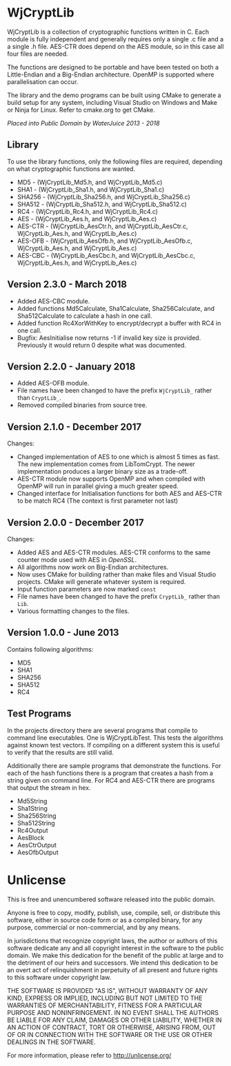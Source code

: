 WjCryptLib
==========

WjCryptLib is a collection of cryptographic functions written in C. Each
module is fully independent and generally requires only a single .c file
and a a single .h file. AES-CTR does depend on the AES module, so in this
case all four files are needed.

The functions are designed to be portable and have been tested on both
a Little-Endian and a Big-Endian architecture. OpenMP is supported where
parallelisation can occur.

The library and the demo programs can be built using CMake to generate
a build setup for any system, including Visual Studio on Windows and
Make or Ninja for Linux. Refer to cmake.org to get CMake.

*Placed into Public Domain by WaterJuice 2013 - 2018*

Library
-------

To use the library functions, only the following files are required,
depending on what cryptographic functions are wanted.

* MD5 - (WjCryptLib_Md5.h, and WjCryptLib_Md5.c)
* SHA1 - (WjCryptLib_Sha1.h, and WjCryptLib_Sha1.c)
* SHA256 - (WjCryptLib_Sha256.h, and WjCryptLib_Sha256.c)
* SHA512 - (WjCryptLib_Sha512.h, and WjCryptLib_Sha512.c)
* RC4 - (WjCryptLib_Rc4.h, and WjCryptLib_Rc4.c)
* AES - (WjCryptLib_Aes.h, and WjCryptLib_Aes.c)
* AES-CTR - (WjCryptLib_AesCtr.h, and WjCryptLib_AesCtr.c, WjCryptLib_Aes.h,
  and WjCryptLib_Aes.c)
* AES-OFB - (WjCryptLib_AesOfb.h, and WjCryptLib_AesOfb.c, WjCryptLib_Aes.h,
  and WjCryptLib_Aes.c)
* AES-CBC - (WjCryptLib_AesCbc.h, and WjCryptLib_AesCbc.c, WjCryptLib_Aes.h,
  and WjCryptLib_Aes.c)

Version 2.3.0 - March 2018
--------------------------

* Added AES-CBC module.
* Added functions Md5Calculate, Sha1Calculate, Sha256Calculate, and
  Sha512Calculate to calculate a hash in one call.
* Added function Rc4XorWithKey to encrypt/decrypt a buffer with RC4 in
  one call.
* Bugfix: AesInitialise now returns -1 if invalid key size is provided.
  Previously it would return 0 despite what was documented.

Version 2.2.0 - January 2018
----------------------------

* Added AES-OFB module.
* File names have been changed to have the prefix `WjCryptLib_` rather
than `CryptLib_`.
* Removed compiled binaries from source tree.

Version 2.1.0 - December 2017
-----------------------------

Changes:

* Changed implementation of AES to one which is almost 5 times as fast.
The new implementation comes from LibTomCrypt. The newer implementation
produces a larger binary size as a trade-off.
* AES-CTR module now supports OpenMP and when compiled with OpenMP will
run in parallel giving a much greater speed.
* Changed interface for Initialisation functions for both AES and AES-CTR
to be match RC4 (The context is first parameter not last)

Version 2.0.0 - December 2017
-----------------------------

Changes:

* Added AES and AES-CTR modules. AES-CTR conforms to the same counter
mode used with AES in *OpenSSL*.
* All algorithms now work on Big-Endian architectures.
* Now uses CMake for building rather than make files and Visual Studio
projects. CMake will generate whatever system is required.
* Input function parameters are now marked `const`
* File names have been changed to have the prefix `CryptLib_` rather
than `Lib`.
* Various formatting changes to the files.

Version 1.0.0 - June 2013
-------------------------

Contains following algorithms:

* MD5
* SHA1
* SHA256
* SHA512
* RC4

Test Programs
-------------

In the projects directory there are several programs that compile to
command line executables. One is WjCryptLibTest. This tests the algorithms
against known test vectors. If compiling on a different system this
is useful to verify that the results are still valid.

Additionally there are sample programs that demonstrate the functions. For
each of the hash functions there is a program that creates a hash from a
string given on command line. For RC4 and AES-CTR there are programs that
output the stream in hex.

* Md5String
* Sha1String
* Sha256String
* Sha512String
* Rc4Output
* AesBlock
* AesCtrOutput
* AesOfbOutput

Unlicense
=========

This is free and unencumbered software released into the public domain.

Anyone is free to copy, modify, publish, use, compile, sell, or
distribute this software, either in source code form or as a compiled
binary, for any purpose, commercial or non-commercial, and by any
means.

In jurisdictions that recognize copyright laws, the author or authors
of this software dedicate any and all copyright interest in the
software to the public domain. We make this dedication for the benefit
of the public at large and to the detriment of our heirs and
successors. We intend this dedication to be an overt act of
relinquishment in perpetuity of all present and future rights to this
software under copyright law.

THE SOFTWARE IS PROVIDED "AS IS", WITHOUT WARRANTY OF ANY KIND,
EXPRESS OR IMPLIED, INCLUDING BUT NOT LIMITED TO THE WARRANTIES OF
MERCHANTABILITY, FITNESS FOR A PARTICULAR PURPOSE AND NONINFRINGEMENT.
IN NO EVENT SHALL THE AUTHORS BE LIABLE FOR ANY CLAIM, DAMAGES OR
OTHER LIABILITY, WHETHER IN AN ACTION OF CONTRACT, TORT OR OTHERWISE,
ARISING FROM, OUT OF OR IN CONNECTION WITH THE SOFTWARE OR THE USE OR
OTHER DEALINGS IN THE SOFTWARE.

For more information, please refer to <http://unlicense.org/>

